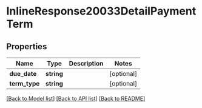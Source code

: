 # InlineResponse20033DetailPaymentTerm

## Properties
Name | Type | Description | Notes
------------ | ------------- | ------------- | -------------
**due_date** | **string** |  | [optional] 
**term_type** | **string** |  | [optional] 

[[Back to Model list]](../README.md#documentation-for-models) [[Back to API list]](../README.md#documentation-for-api-endpoints) [[Back to README]](../README.md)



